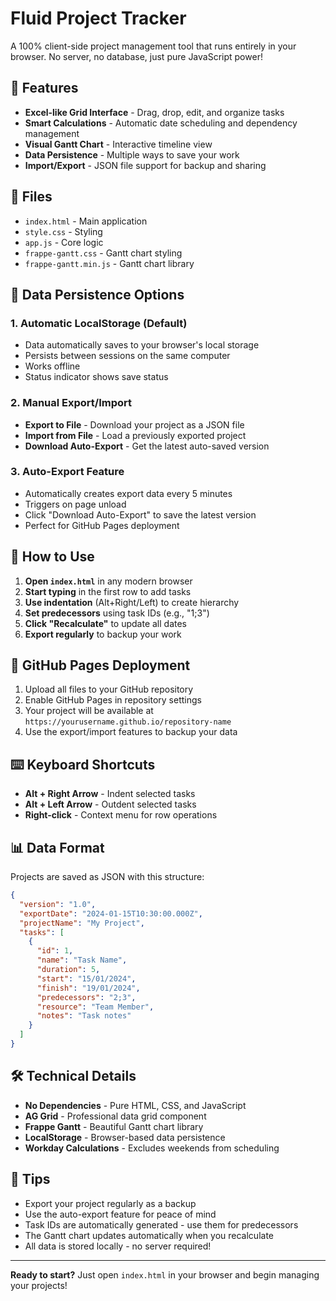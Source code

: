 # Fluid Project Tracker

A 100% client-side project management tool that runs entirely in your browser. No server, no database, just pure JavaScript power!

## 🚀 Features

- **Excel-like Grid Interface** - Drag, drop, edit, and organize tasks
- **Smart Calculations** - Automatic date scheduling and dependency management
- **Visual Gantt Chart** - Interactive timeline view
- **Data Persistence** - Multiple ways to save your work
- **Import/Export** - JSON file support for backup and sharing

## 📁 Files

- `index.html` - Main application
- `style.css` - Styling
- `app.js` - Core logic
- `frappe-gantt.css` - Gantt chart styling
- `frappe-gantt.min.js` - Gantt chart library

## 💾 Data Persistence Options

### 1. Automatic LocalStorage (Default)
- Data automatically saves to your browser's local storage
- Persists between sessions on the same computer
- Works offline
- Status indicator shows save status

### 2. Manual Export/Import
- **Export to File** - Download your project as a JSON file
- **Import from File** - Load a previously exported project
- **Download Auto-Export** - Get the latest auto-saved version

### 3. Auto-Export Feature
- Automatically creates export data every 5 minutes
- Triggers on page unload
- Click "Download Auto-Export" to save the latest version
- Perfect for GitHub Pages deployment

## 🎯 How to Use

1. **Open `index.html`** in any modern browser
2. **Start typing** in the first row to add tasks
3. **Use indentation** (Alt+Right/Left) to create hierarchy
4. **Set predecessors** using task IDs (e.g., "1;3")
5. **Click "Recalculate"** to update all dates
6. **Export regularly** to backup your work

## 🔧 GitHub Pages Deployment

1. Upload all files to your GitHub repository
2. Enable GitHub Pages in repository settings
3. Your project will be available at `https://yourusername.github.io/repository-name`
4. Use the export/import features to backup your data

## ⌨️ Keyboard Shortcuts

- **Alt + Right Arrow** - Indent selected tasks
- **Alt + Left Arrow** - Outdent selected tasks
- **Right-click** - Context menu for row operations

## 📊 Data Format

Projects are saved as JSON with this structure:
```json
{
  "version": "1.0",
  "exportDate": "2024-01-15T10:30:00.000Z",
  "projectName": "My Project",
  "tasks": [
    {
      "id": 1,
      "name": "Task Name",
      "duration": 5,
      "start": "15/01/2024",
      "finish": "19/01/2024",
      "predecessors": "2;3",
      "resource": "Team Member",
      "notes": "Task notes"
    }
  ]
}
```

## 🛠️ Technical Details

- **No Dependencies** - Pure HTML, CSS, and JavaScript
- **AG Grid** - Professional data grid component
- **Frappe Gantt** - Beautiful Gantt chart library
- **LocalStorage** - Browser-based data persistence
- **Workday Calculations** - Excludes weekends from scheduling

## 📝 Tips

- Export your project regularly as a backup
- Use the auto-export feature for peace of mind
- Task IDs are automatically generated - use them for predecessors
- The Gantt chart updates automatically when you recalculate
- All data is stored locally - no server required!

---

**Ready to start?** Just open `index.html` in your browser and begin managing your projects!